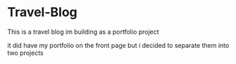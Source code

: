# Travel-Blog
This is a travel blog im building as a portfolio project

it did have my portfolio on the front page but i decided to separate them into two projects
